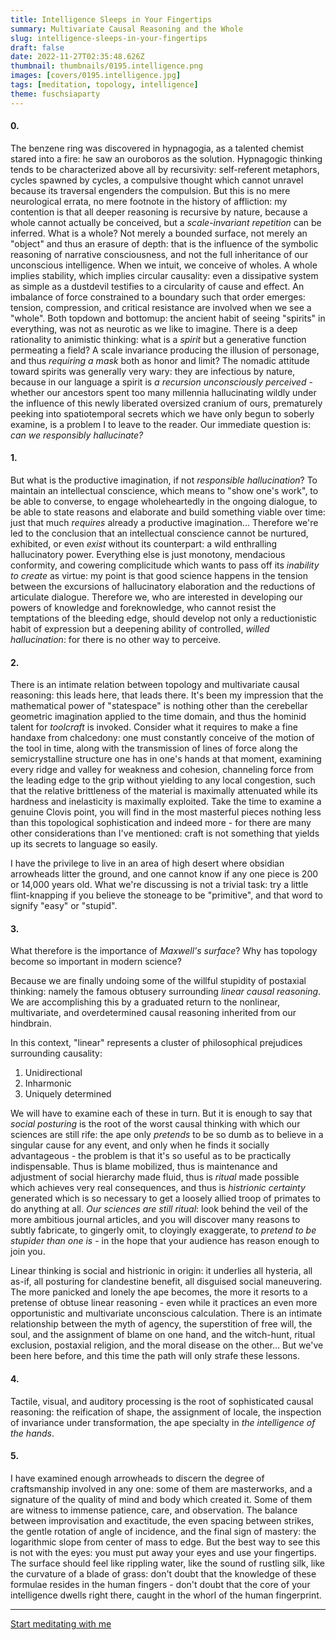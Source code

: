 ```yaml
---
title: Intelligence Sleeps in Your Fingertips
summary: Multivariate Causal Reasoning and the Whole
slug: intelligence-sleeps-in-your-fingertips
draft: false
date: 2022-11-27T02:35:48.626Z
thumbnail: thumbnails/0195.intelligence.png
images: [covers/0195.intelligence.jpg]
tags: [meditation, topology, intelligence]
theme: fuschsiaparty
---
```


#### 0.


The benzene ring was discovered in hypnagogia, as a talented chemist stared into a fire: he saw an ouroboros as the solution. Hypnagogic thinking tends to be characterized above all by recursivity: self-referent metaphors, cycles spawned by cycles, a compulsive thought which cannot unravel because its traversal engenders the compulsion. But this is no mere neurological errata, no mere footnote in the history of affliction: my contention is that all deeper reasoning is recursive by nature, because a whole cannot actually be conceived, but a *scale-invariant repetition* can be inferred. What is a whole? Not merely a bounded surface, not merely an "object" and thus an erasure of depth: that is the influence of the symbolic reasoning of narrative consciousness, and not the full inheritance of our unconscious intelligence. When we intuit, we conceive of wholes. A whole implies stability, which implies circular causality: even a dissipative system as simple as a dustdevil testifies to a circularity of cause and effect. An imbalance of force constrained to a boundary such that order emerges: tension, compression, and critical resistance are involved when we see a "whole". Both topdown and bottomup: the ancient habit of seeing "spirits" in everything, was not as neurotic as we like to imagine. There is a deep rationality to animistic thinking: what is a *spirit* but a generative function permeating a field? A scale invariance producing the illusion of personage, and thus *requiring a mask* both as honor and limit? The nomadic attitude toward spirits was generally very wary: they are infectious by nature, because in our language a spirit is *a recursion unconsciously perceived* - whether our ancestors spent too many millennia hallucinating wildly under the influence of this newly liberated oversized cranium of ours, prematurely peeking into spatiotemporal secrets which we have only begun to soberly examine, is a problem I to leave to the reader. Our immediate question is: *can we responsibly hallucinate?*

#### 1.

But what is the productive imagination, if not *responsible hallucination*? To maintain an intellectual conscience, which means to "show one's work", to be able to converse, to engage wholeheartedly in the ongoing dialogue, to be able to state reasons and elaborate and build something viable over time: just that much *requires* already a productive imagination... Therefore we're led to the conclusion that an intellectual conscience cannot be nurtured, exhibited, or even *exist* without its counterpart: a wild enthralling hallucinatory power. Everything else is just monotony, mendacious conformity, and cowering complicitude which wants to pass off its *inability to create* as virtue: my point is that good science happens in the tension between the excursions of hallucinatory elaboration and the reductions of articulate dialogue. Therefore we, who are interested in developing our powers of knowledge and foreknowledge, who cannot resist the temptations of the bleeding edge, should develop not only a reductionistic habit of expression but a deepening ability of controlled, *willed hallucination*: for there is no other way to perceive.

#### 2.

There is an intimate relation between topology and multivariate causal reasoning: this leads here, that leads there. It's been my impression that the mathematical power of "statespace" is nothing other than the cerebellar geometric imagination applied to the time domain, and thus the hominid talent for *toolcraft* is invoked. Consider what it requires to make a fine handaxe from chalcedony: one must constantly conceive of the motion of the tool in time, along with the transmission of lines of force along the semicrystalline structure one has in one's hands at that moment, examining every ridge and valley for weakness and cohesion, channeling force from the leading edge to the grip without yielding to any local congestion, such that the relative brittleness of the material is maximally attenuated while its hardness and inelasticity is maximally exploited. Take the time to examine a genuine Clovis point, you will find in the most masterful pieces nothing less than this topological sophistication and indeed more - for there are many other considerations than I've mentioned: craft is not something that yields up its secrets to language so easily.

I have the privilege to live in an area of high desert where obsidian arrowheads litter the ground, and one cannot know if any one piece is 200 or 14,000 years old. What we're discussing is not a trivial task: try a little flint-knapping if you believe the stoneage to be "primitive", and that word to signify "easy" or "stupid".

#### 3.

What therefore is the importance of *Maxwell's surface*? Why has topology become so important in modern science?

Because we are finally undoing some of the willful stupidity of postaxial thinking: namely the famous obtusery surrounding *linear causal reasoning*. We are accomplishing this by a graduated return to the nonlinear, multivariate, and overdetermined causal reasoning inherited from our hindbrain.

In this context, "linear" represents a cluster of philosophical prejudices surrounding causality:

1. Unidirectional
2. Inharmonic
3. Uniquely determined

We will have to examine each of these in turn. But it is enough to say that *social posturing* is the root of the worst causal thinking with which our sciences are still rife: the ape only *pretends* to be so dumb as to believe in a singular cause for any event, and only when he finds it socially advantageous - the problem is that it's so useful as to be practically indispensable. Thus is blame mobilized, thus is maintenance and adjustment of social hierarchy made fluid, thus is *ritual* made possible which achieves very real consequences, and thus is *histrionic certainty* generated which is so necessary to get a loosely allied troop of primates to do anything at all. *Our sciences are still ritual*: look behind the veil of the more ambitious journal articles, and you will discover many reasons to subtly fabricate, to gingerly omit, to cloyingly exaggerate, to *pretend to be stupider than one is* - in the hope that your audience has reason enough to join you.

Linear thinking is social and histrionic in origin: it underlies all hysteria, all as-if, all posturing for clandestine benefit, all disguised social maneuvering. The more panicked and lonely the ape becomes, the more it resorts to a pretense of obtuse linear reasoning - even while it practices an even more opportunistic and multivariate unconscious calculation. There is an intimate relationship between the myth of agency, the superstition of free will, the soul, and the assignment of blame on one hand, and the witch-hunt, ritual exclusion, postaxial religion, and the moral disease on the other... But we've been here before, and this time the path will only strafe these lessons.

#### 4.

Tactile, visual, and auditory processing is the root of sophisticated causal reasoning: the reification of shape, the assignment of locale, the inspection of invariance under transformation, the ape specialty in *the intelligence of the hands*.

#### 5.

I have examined enough arrowheads to discern the degree of craftsmanship involved in any one: some of them are masterworks, and a signature of the quality of mind and body which created it. Some of them are witness to immense patience, care, and observation. The balance between improvisation and exactitude, the even spacing between strikes, the gentle rotation of angle of incidence, and the final sign of mastery: the logarithmic slope from center of mass to edge. But the best way to see this is not with the eyes: you must put away your eyes and use your fingertips. The surface should feel like rippling water, like the sound of rustling silk, like the curvature of a blade of grass: don't doubt that the knowledge of these formulae resides in the human fingers - don't doubt that the core of your intelligence dwells right there, caught in the whorl of the human fingerprint.

---

[Start meditating with me][studentship]

[studentship]: /study/
